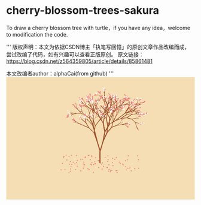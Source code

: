 # cherry-blossom-trees-sakura
To draw a cherry blossom tree with turtle，if you have any idea，welcome to modification the code.

'''
版权声明：本文为依据CSDN博主「执笔写回憶」的原创文章作品改编而成，尝试改编了代码，如有兴趣可以查看正版原创。
原文链接：https://blog.csdn.net/z564359805/article/details/85861481

本文改编者author：alphaCai(from github)
'''
![image](https://github.com/alphaCai/cherry-blossom-trees-sakura/blob/master/image/1.PNG)
